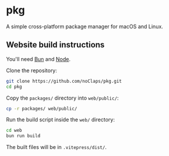 # pkg

A simple cross-platform package manager for macOS and Linux.

## Website build instructions

You'll need [Bun](https://bun.sh) and [Node](https://nodejs.org).

Clone the repository:

```sh
git clone https://github.com/noClaps/pkg.git
cd pkg
```

Copy the `packages/` directory into `web/public/`:

```sh
cp -r packages/ web/public/
```

Run the build script inside the `web/` directory:

```sh
cd web
bun run build
```

The built files will be in `.vitepress/dist/`.
